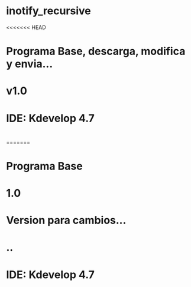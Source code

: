 # inotify_recursive
<<<<<<< HEAD
# Programa Base, descarga, modifica y envia...
# v1.0
# IDE: Kdevelop 4.7
# 
=======
# Programa Base
# 1.0
# Version para cambios...
#
# ..
# IDE: Kdevelop 4.7
#